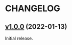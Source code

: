 # CHANGELOG

## [v1.0.0](https://github.com/josantonius/php-cli-printer/releases/tag/v1.0.0) (2022-01-13)

Initial release.
